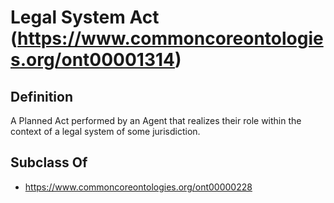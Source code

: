 # Legal System Act (https://www.commoncoreontologies.org/ont00001314)

## Definition
A Planned Act performed by an Agent that realizes their role within the context of a legal system of some jurisdiction.

## Subclass Of
- https://www.commoncoreontologies.org/ont00000228

